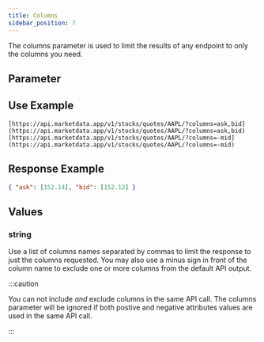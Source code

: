 ```yaml
---
title: Columns
sidebar_position: 7
---
```


The columns parameter is used to limit the results of any endpoint to only the columns you need.

## Parameter

## Use Example

    [https://api.marketdata.app/v1/stocks/quotes/AAPL/?columns=ask,bid](https://api.marketdata.app/v1/stocks/quotes/AAPL/?columns=ask,bid)
    [https://api.marketdata.app/v1/stocks/quotes/AAPL/?columns=-mid](https://api.marketdata.app/v1/stocks/quotes/AAPL/?columns=-mid)

## Response Example

```json
{ "ask": [152.14], "bid": [152.12] }
```

## Values

### string

Use a list of columns names separated by commas to limit the response to just the columns requested. You may also use a minus sign in front of the column name to exclude one or more columns from the default API output.

:::caution

You can not include _and_ exclude columns in the same API call. The columns parameter will be ignored if both postive and negative attributes values are used in the same API call.

:::
